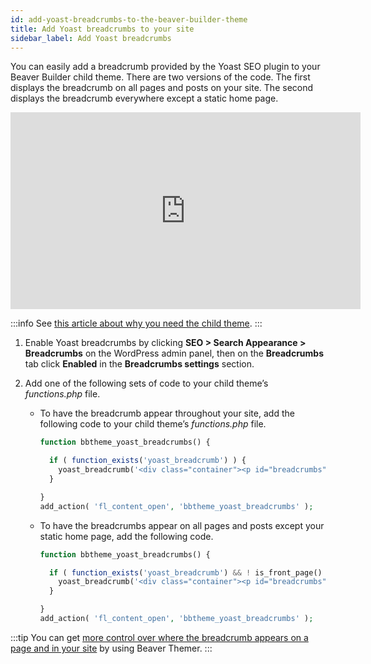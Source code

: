 ```yaml
---
id: add-yoast-breadcrumbs-to-the-beaver-builder-theme
title: Add Yoast breadcrumbs to your site
sidebar_label: Add Yoast breadcrumbs
---
```


You can easily add a breadcrumb provided by the Yoast SEO plugin to your Beaver Builder child theme. There are two versions of the code. The first displays the breadcrumb on all pages and posts on your site. The second displays the breadcrumb everywhere except a static home page.

<div className="embed-responsive">
<iframe width="560" height="315" src="https://www.youtube-nocookie.com/embed/VZ_ntbMt2pw" title="YouTube video player" frameBorder="0" allow="accelerometer; autoplay; clipboard-write; encrypted-media; gyroscope; picture-in-picture" allowFullScreen></iframe>
</div>

:::info
See [this article about why you need the child theme](/bb-theme/getting-started/do-i-need-to-install-the-beaver-builder-child-theme.md).
:::

1. Enable Yoast breadcrumbs by clicking **SEO > Search Appearance > Breadcrumbs** on the WordPress admin panel, then on the **Breadcrumbs** tab click **Enabled** in the **Breadcrumbs settings** section.

2. Add one of the following sets of code to your child theme’s _functions.php_ file.  

   * To have the breadcrumb appear throughout your site, add the following code to your child theme’s _functions.php_ file.  

      ```php
      function bbtheme_yoast_breadcrumbs() {

        if ( function_exists('yoast_breadcrumb') ) {
          yoast_breadcrumb('<div class="container"><p id="breadcrumbs">','</p></div>');
        }

      }
      add_action( 'fl_content_open', 'bbtheme_yoast_breadcrumbs' );
      ```

    * To have the breadcrumbs appear on all pages and posts except your static home page, add the following code.  

      ```php
      function bbtheme_yoast_breadcrumbs() {

        if ( function_exists('yoast_breadcrumb') && ! is_front_page() ) {
          yoast_breadcrumb('<div class="container"><p id="breadcrumbs">','</p></div>');
        }

      }
      add_action( 'fl_content_open', 'bbtheme_yoast_breadcrumbs' );
      ```

:::tip
You can get [more control over where the breadcrumb appears on a page and in your site](/beaver-themer/layout-types-modules/part-layout-type/add-yoast-breadcrumbs-with-beaver-themer) by using Beaver Themer.
:::
